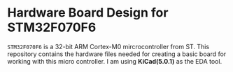 # Hardware Board Design for STM32F070F6
`STM32F070F6` is a 32-bit ARM Cortex-M0 mircrocontroller from ST. This repository contains the hardware files needed for creating a basic board for working with this micro controller. I am using **KiCad(5.0.1)** as the EDA tool.